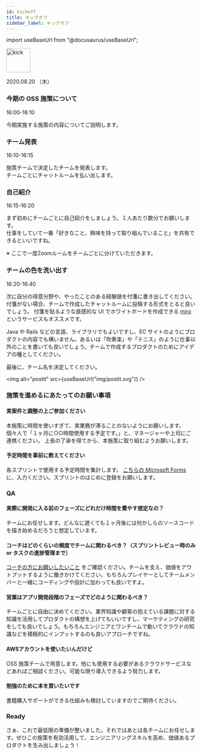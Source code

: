 ```yaml
---
id: kickoff
title: キックオフ
sidebar_label: キックオフ
---
```


import useBaseUrl from "@docusaurus/useBaseUrl"; 

<div style={{ marginBottom: '20px' }}>
<img
alt="kick"
width="64px"
src={useBaseUrl("img/kick.png")}
/>
</div>

2020.08.20 （木）

### 今期の OSS 施策について

16:00-16:10

今期実施する施策の内容についてご説明します。

### チーム発表

16:10-16:15

施策チームで決定したチームを発表します。<br/>
チームごとにチャットルームを払い出します。

### 自己紹介

16:15-16:20

まず初めにチームごとに自己紹介をしましょう。１人あたり数分でお願いします。<br/>
仕事をしていて一番「好きなこと、興味を持って取り組んでいること」を共有できるといいですね。

※ ここで一度Zoomルームをチームごとに分けていただきます。

### チームの色を洗い出す

16:20-16:40

次に自分の得意分野や、やったことのある経験値を付箋に書き出してください。<br/>
付箋がない場合、チームで作成したチャットルームに投稿する形式をとると良いでしょう。
付箋を貼るような直感的な UI でホワイトボードを作成できる [miro](https://miro.com/) というサービスもオススメです。

Java や Rails などの言語、ライブラリでもよいですし、EC サイトのようにプロダクトの内容でも構いません。あるいは「吹奏楽」や「テニス」のように仕事以外のことを書いても良いでしょう。チームで作成するプロダクトのためにアイデアの種としてください。

最後に、チーム名を決定してください。

<img
alt="postit"
src={useBaseUrl("img/postit.svg")}
/>

### 施策を進めるにあたってのお願い事項

#### 実案件と調整の上ご参加ください

本施策に時間を使いすぎて、実業務が滞ることのないようにお願いします。
個々人で「１ヶ月に○○時間使用する予定です。」と、マネージャーや上司にご連携ください。
上長の了承を得てから、本施策に取り組むようお願いします。

#### 予定時間を事前に教えてください

各スプリントで使用する予定時間を集計します。
[こちらの Microsoft Forms ](https://forms.office.com/Pages/ResponsePage.aspx?id=wo-otLndDUa7wRG9CkGxvNMZf4zX0OFNhSbWoj8bxHRURTVCUDY4Slk3SzkxODg0WU82TDNQRFdGNi4u)に、入力ください。スプリントのはじめに登録をお願いします。

### QA

#### 実際に開発に入る前のフェーズにどれだけ時間を費やす想定なの？

チームにお任せします。どんなに遅くても１ヶ月後には何かしらのソースコードを描き始めるだろうと想定しています。

#### コーチはどのくらいの頻度でチームに関わるべき？（スプリントレビュー時のみ or タスクの進捗管理まで）

[コーチの方にお願いしたいこと](go.md#コーチの方にお願いしたいこと) をご確認ください。チームを支え、価値をアウトプットするように働きかけてください。もちろんプレイヤーとしてチームメンバーと一緒にコーディングや設計に加わっても良いですよ。

#### 営業はアプリ開発段階のフェーズでどのように関わるべき？

チームごとに自由に決めてください。業界知識や顧客の抱えている課題に対する知識を活用してプロダクトの構想を上げてもいいですし、マーケティングの研究をしても良いでしょう。もちろんエンジニアとワンチームで動いてクラウドの知識などを積極的にインプットするのも良いアプローチですね。

#### AWSアカウントを使いたいんだけど

OSS 施策チームで用意します。他にも使用する必要があるクラウドサービスなどあればご相談ください。可能な限り導入できるよう努力します。

#### 勉強のために本を買いたいです

書籍購入サポートができる仕組みも検討していますのでご期待ください。

### Ready

さぁ、これで最低限の準備が整いました。それではあとは各チームにお任せします。ぜひこの施策を有効活用して、エンジニアリングスキルを高め、価値あるプロダクトを生み出しましょう！
